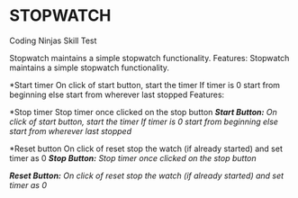 # STOPWATCH
Coding Ninjas Skill Test

Stopwatch maintains a simple stopwatch functionality. Features:
Stopwatch maintains a simple stopwatch functionality. 

*Start timer On click of start button, start the timer If timer is 0 start from beginning else start from wherever last stopped
Features:

*Stop timer Stop timer once clicked on the stop button
<i><b>Start Button:</b> On click of start button, start the timer If timer is 0 start from beginning else start from wherever last stopped</i>

*Reset button On click of reset stop the watch (if already started) and set timer as 0
<i><b>Stop Button:</b> Stop timer once clicked on the stop button</i>

  <i><b>Reset Button:</b> On click of reset stop the watch (if already started) and set timer as 0</i>
